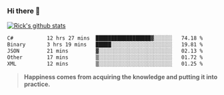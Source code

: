 ### Hi there 👋

<!--
**ricksu978/ricksu978** is a ✨ _special_ ✨ repository because its `README.md` (this file) appears on your GitHub profile.

Here are some ideas to get you started:

- 🔭 I’m currently working on ...
- 🌱 I’m currently learning ...
- 👯 I’m looking to collaborate on ...
- 🤔 I’m looking for help with ...
- 💬 Ask me about ...
- 📫 How to reach me: ...
- 😄 Pronouns: ...
- ⚡ Fun fact: ...
-->
[![Rick's github stats](https://github-readme-stats.vercel.app/api?username=ricksu978&theme=dark)](https://github.com/ricksu978/github-readme-stats)

<!--START_SECTION:waka-->

```txt
C#           12 hrs 27 mins  ██████████████████▓░░░░░░   74.18 %
Binary       3 hrs 19 mins   █████░░░░░░░░░░░░░░░░░░░░   19.81 %
JSON         21 mins         ▓░░░░░░░░░░░░░░░░░░░░░░░░   02.13 %
Other        17 mins         ▒░░░░░░░░░░░░░░░░░░░░░░░░   01.72 %
XML          12 mins         ▒░░░░░░░░░░░░░░░░░░░░░░░░   01.25 %
```

<!--END_SECTION:waka-->

> **Happiness comes from acquiring the knowledge and putting it into practice.**
